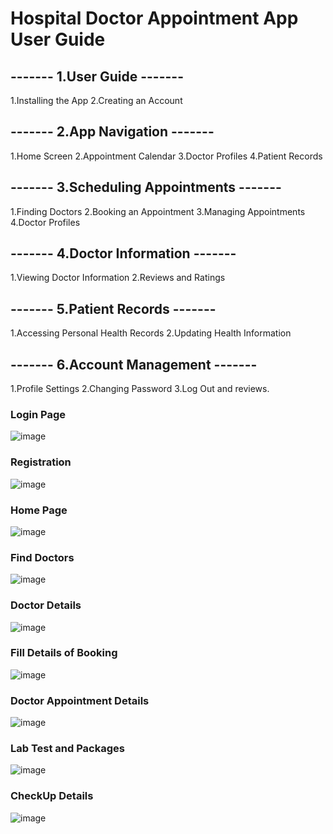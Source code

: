 # Hospital Doctor Appointment App User Guide

## ------- 1.User Guide -------
1.Installing the App
2.Creating an Account

## ------- 2.App Navigation -------
1.Home Screen
2.Appointment Calendar
3.Doctor Profiles
4.Patient Records

## ------- 3.Scheduling Appointments -------
1.Finding Doctors
2.Booking an Appointment
3.Managing Appointments
4.Doctor Profiles

## ------- 4.Doctor Information ------- 
1.Viewing Doctor Information
2.Reviews and Ratings

## ------- 5.Patient Records -------
1.Accessing Personal Health Records
2.Updating Health Information

## ------- 6.Account Management -------
1.Profile Settings
2.Changing Password
3.Log Out
and reviews.

### Login Page
![image](https://github.com/Sushanthsush43/Doctor_Appointment_Booking_Android_App/assets/108352561/56d5021d-c5e3-439e-a67f-b45861b14bcf)

### Registration
![image](https://github.com/Sushanthsush43/Doctor_Appointment_Booking_Android_App/assets/108352561/9909d939-5642-48c8-839f-d8716e6ac80c)

### Home Page
![image](https://github.com/Sushanthsush43/Doctor_Appointment_Booking_Android_App/assets/108352561/812fbfbe-c766-4349-a24e-c3d75c2378b3)

### Find Doctors
![image](https://github.com/Sushanthsush43/Doctor_Appointment_Booking_Android_App/assets/108352561/d94452cb-eece-43c1-9c63-90a2f0cc8ecd)

### Doctor Details
![image](https://github.com/Sushanthsush43/Doctor_Appointment_Booking_Android_App/assets/108352561/95b6afe7-a978-4b27-88cc-f33334c61723)

### Fill Details of Booking
![image](https://github.com/Sushanthsush43/Doctor_Appointment_Booking_Android_App/assets/108352561/64c33fc5-2e49-4220-abc8-cca12e9d7576)

### Doctor Appointment Details
![image](https://github.com/Sushanthsush43/Doctor_Appointment_Booking_Android_App/assets/108352561/ff678cd3-d264-434b-b6b4-ed7b1f616222)

### Lab Test and Packages
![image](https://github.com/Sushanthsush43/Doctor_Appointment_Booking_Android_App/assets/108352561/f95efc40-ceb8-412e-8b5e-0bfc899e7394)

### CheckUp Details
![image](https://github.com/Sushanthsush43/Doctor_Appointment_Booking_Android_App/assets/108352561/b2d02b7e-ee07-40d6-9c01-ff80f18b5d8d)








